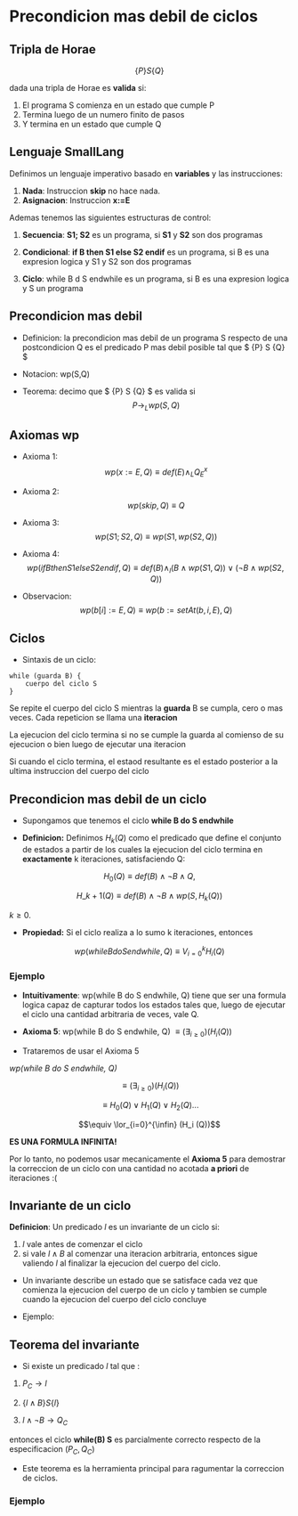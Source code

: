 # Precondicion mas debil de ciclos

## Tripla de Horae

$$ \{P\} S \{Q\} $$

dada una tripla de Horae es **valida** si:

1. El programa S comienza en un estado que cumple P
2. Termina luego de un numero finito de pasos
3. Y termina en un estado que cumple Q

## Lenguaje SmallLang

Definimos un lenguaje imperativo basado en **variables** y las instrucciones:

1. **Nada**: Instruccion **skip** no hace nada.
2. **Asignacion**: Instruccion **x:=E**

Ademas tenemos las siguientes estructuras de control:

1. **Secuencia**: **S1; S2** es un programa, si **S1** y **S2** son dos programas

2. **Condicional**: **if B then S1 else S2 endif** es un programa, si B es una expresion logica y S1 y S2 son dos programas

3. **Ciclo**: while B d S endwhile es un programa, si B es una expresion logica y S un programa

## Precondicion mas debil

- Definicion: la precondicion mas debil de un programa S respecto de una postcondicion Q es el predicado P mas debil posible tal que $ \{P\} S \{Q\} $

- Notacion: wp(S,Q)

- Teorema: decimo que $ \{P\} S \{Q\} $ es valida si $$ P \rightarrow_L wp(S,Q) $$

## Axiomas wp

- Axioma 1: $$ wp(x := E, Q) \equiv def(E) \land_L Q_E^{x}$$
- Axioma 2: $$ wp(skip, Q) \equiv Q$$
- Axioma 3: $$ wp(S1; S2, Q) \equiv wp(S1, wp(S2,Q))$$
- Axioma 4: $$ wp(if B then S1 else S2 endif, Q) \equiv def(B) \land_l (B \land wp(S1, Q)) \lor (\neg B \land wp(S2, Q)) $$

- Observacion: $$ wp(b[i]:=E, Q) \equiv wp(b:=setAt(b, i, E), Q)$$

## Ciclos

- Sintaxis de un ciclo:

```
while (guarda B) {
    cuerpo del ciclo S
}
```

Se repite el cuerpo del ciclo S mientras la **guarda** B se cumpla, cero o mas veces. Cada repeticion se llama una **iteracion**

La ejecucion del ciclo termina si no se cumple la guarda al comienso de su ejecucion o bien luego de ejecutar una iteracion

Si cuando el ciclo termina, el estaod resultante es el estado posterior a la ultima instruccion del cuerpo del ciclo

## Precondicion mas debil de un ciclo

- Supongamos que tenemos el ciclo **while B do S endwhile**

- **Definicion:** Definimos $H_k(Q)$ como el predicado que define el conjunto de estados a partir de los cuales la ejecucion del ciclo termina en **exactamente** k iteraciones, satisfaciendo Q:

$$H_0(Q) \equiv def(B) \land \neg B \land Q,$$

$$H\_{k+1}(Q) \equiv def(B) \land \neg B \land wp(S, H_k(Q))$$

$k\geq 0.$

- **Propiedad:** Si el ciclo realiza a lo sumo k iteraciones, entonces

$$wp(while B do S endwhile, Q) \equiv V_{i=0}^{k} H_i(Q)$$

### Ejemplo

- **Intuitivamente**: wp(while B do S endwhile, Q) tiene que ser una formula logica capaz de capturar todos los estados tales que, luego de ejecutar el ciclo una cantidad arbitraria de veces, vale Q.

- **Axioma 5**:
  wp(while B do S endwhile, Q) $\equiv (\exists_{i\geq 0})(H_i (Q))$

- Trataremos de usar el Axioma 5

_wp(while B do S endwhile, Q)_

$$\equiv (\exists_{i\geq 0})(H_i (Q))$$

$$\equiv H_0 (Q) \lor H_1 (Q) \lor H_2 (Q) ...$$

$$\equiv \lor_{i=0}^{\infin} (H_i (Q))$$

**ES UNA FORMULA INFINITA!**

Por lo tanto, no podemos usar mecanicamente el **Axioma 5** para demostrar la correccion de un ciclo con una cantidad no
acotada **a priori** de iteraciones :(

## Invariante de un ciclo

**Definicion**: Un predicado _l_ es un invariante de un ciclo si:

1. _l_ vale antes de comenzar el ciclo
2. si vale $l \land B$ al comenzar una iteracion arbitraria, entonces
   sigue valiendo _l_ al finalizar la ejecucion del cuerpo del ciclo.

- Un invariante describe un estado que se satisface cada vez que comienza la ejecucion del cuerpo
  de un ciclo y tambien se cumple cuando la ejecucion del cuerpo del ciclo concluye

- Ejemplo:

## Teorema del invariante

- Si existe un predicado _l_ tal que :

1. $P_C \rightarrow l$

1. $\{l\land B\} S \{l\}$

1. $l \land \neg B \rightarrow Q_C$

entonces el ciclo **while(B) S** es parcialmente correcto respecto de la especificacion ($P_C, Q_C$)

- Este teorema es la herramienta principal para ragumentar la correccion de ciclos.

### Ejemplo
